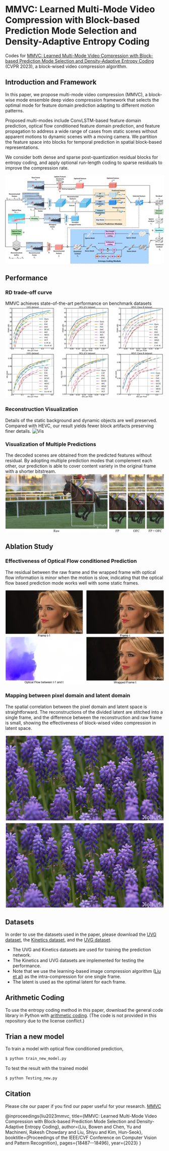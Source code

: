 # MMVC: Learned Multi-Mode Video Compression with Block-based Prediction Mode Selection and Density-Adaptive Entropy Coding
Codes for [MMVC: Learned Multi-Mode Video Compression with Block-based Prediction Mode Selection and Density-Adaptive Entropy Coding](https://openaccess.thecvf.com/content/CVPR2023/papers/Liu_MMVC_Learned_Multi-Mode_Video_Compression_With_Block-Based_Prediction_Mode_Selection_CVPR_2023_paper.pdf) (CVPR 2023), a block-wised video compression algorithm.

## Introduction and Framework
In this paper, we propose multi-mode video compression (MMVC), a block-wise mode ensemble deep video compression framework that selects the optimal mode for feature domain prediction adapting to different motion patterns.

Proposed multi-modes include ConvLSTM-based feature domain prediction, optical flow conditioned feature domain prediction, and feature propagation to address a wide range of cases from static scenes without apparent motions to dynamic scenes with a moving camera. We partition the feature space into blocks for temporal prediction in spatial block-based representations.

We consider both dense and sparse post-quantization residual blocks for entropy coding, and apply optional run-length coding to sparse residuals to improve the compression rate.

![Flow chart](https://github.com/BowenL0218/MMVC_video_codec/blob/main/Images/Flowchart.png)

## Performance
### RD trade-off curve
MMVC achieves state-of-the-art performance on benchmark datasets
![Curve](https://github.com/BowenL0218/MMVC_video_codec/blob/main/Images/Curve.png)

### Reconstruction Visualization
Details of the static background and dynamic objects are well preserved. Compared with HEVC, our result yields fewer block artifacts preserving finer details.
![Vis](https://github.com/BowenL0218/MMVC_video_codec/blob/main/Images/Vis.png)

### Visualization of Multiple Predictions
The decoded scenes are obtained from the predicted features without residual. By adopting multiple prediction modes that complement each other, our prediction is able to cover content variety in the original frame with a shorter bitstream.
![Mode_sele](https://github.com/BowenL0218/MMVC_video_codec/blob/main/Images/Mode_sele.png)

## Ablation Study
### Effectiveness of Optical Flow conditioned Prediction
The residual between the raw frame and the wrapped frame with optical flow information is minor when the motion is slow, indicating that the optical flow based prediction mode works well with some static frames.

![OFC](https://github.com/BowenL0218/MMVC_video_codec/blob/main/Images/Opti_vis.png)

### Mapping between pixel domain and latent domain
The spatial correlation between the pixel domain and latent space is straightforward. The reconstructions of the divided latent are stitched into a single frame, and the difference between the reconstruction and raw frame is small, showing the effectiveness of block-wised video compression in latent space.

![Stit](https://github.com/BowenL0218/MMVC_video_codec/blob/main/Images/stitching.png)

## Datasets
In order to use the datasets used in the paper, please download the [UVG dataset](https://media.withyoutube.com/), the [Kinetics dataset](https://deepmind.com/research/open-source/kinetics), and the [UVG dataset](http://ultravideo.fi/).

- The UVG and Kinetics datasets are used for training the prediction network. 
- The Kinetics and UVG datasets are implemented for testing the performance.
- Note that we use the learning-based image compression algorithm ([Liu et al](https://arxiv.org/pdf/1912.03734.pdf)) as the intra-compression for one single frame. 
- The latent is used as the optimal latent for each frame.
  
## Arithmetic Coding
To use the entropy coding method in this paper, download the general code library in Python with [arithmetic coding](https://github.com/ahmedfgad/ArithmeticEncodingPython). (The code is not provided in this repository due to the license conflict.)

## Trian a new model
To train a model with optical flow conditioned prediction,
```sh
$ python train_new_model.py
```

To test the result with the trained model
```sh
$ python Testing_new.py
```

## Citation
Please cite our paper if you find our paper useful for your research. [MMVC](https://openaccess.thecvf.com/content/CVPR2023/papers/Liu_MMVC_Learned_Multi-Mode_Video_Compression_With_Block-Based_Prediction_Mode_Selection_CVPR_2023_paper.pdf)

@inproceedings{liu2023mmvc,
  title={MMVC: Learned Multi-Mode Video Compression with Block-based Prediction Mode Selection and Density-Adaptive Entropy Coding},
  author={Liu, Bowen and Chen, Yu and Machineni, Rakesh Chowdary and Liu, Shiyu and Kim, Hun-Seok},
  booktitle={Proceedings of the IEEE/CVF Conference on Computer Vision and Pattern Recognition},
  pages={18487--18496},
  year={2023}
}
